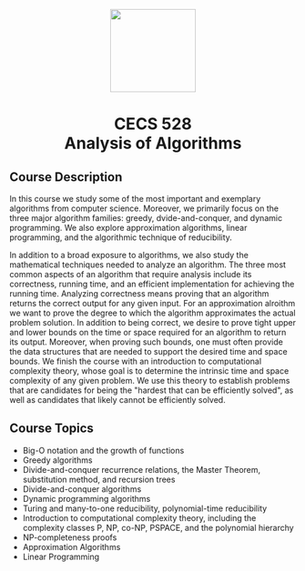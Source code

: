 <p align="center">
  <img width="150" height="146" src="https://user-images.githubusercontent.com/13907836/51081445-7d0d9300-16a4-11e9-8e4d-6ccad8359bf8.png">
</p>

<h1 align="center">CECS 528 <br> Analysis of Algorithms </h1>	

## Course Description
In this course we study some of the most important and exemplary algorithms from computer science. Moreover, we primarily focus on the three major algorithm families: greedy, dvide-and-conquer, and dynamic programming. We also explore approximation algorithms, linear programming, and the algorithmic technique of reducibility.

In addition to a broad exposure to algorithms, we also study the mathematical techniques needed to analyze an algorithm. The three most common aspects of an algorithm that require analysis include its correctness, running time, and an efficient implementation for achieving the running time. Analyzing correctness means proving that an algorithm returns the correct output for any given input. For an approximation alroithm we want to prove the degree to which the algorithm approximates the actual problem solution. In addition to being correct, we desire to prove tight upper and lower bounds on the time or space required for an algorithm to return its output. Moreover, when proving such bounds, one must often provide the data structures that are needed to support the desired time and space bounds. We finish the course with an introduction to computational complexity theory, whose goal is to determine the intrinsic time and space complexity of any given problem. We use this theory to establish problems that are candidates for being the "hardest that can be efficiently solved", as well as candidates that likely cannot be efficiently solved.

## Course Topics
* Big-O notation and the growth of functions
* Greedy algorithms
* Divide-and-conquer recurrence relations, the Master Theorem, substitution method, and recursion trees
* Divide-and-conquer algorithms
* Dynamic programming algorithms
* Turing and many-to-one reducibility, polynomial-time reducibility
* Introduction to computational complexity theory, including the complexity classes P, NP, co-NP, PSPACE, and the polynomial hierarchy
* NP-completeness proofs
* Approximation Algorithms
* Linear Programming
